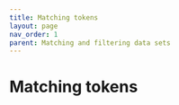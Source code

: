 ```yaml
---
title: Matching tokens
layout: page
nav_order: 1
parent: Matching and filtering data sets
---
```


# Matching tokens
